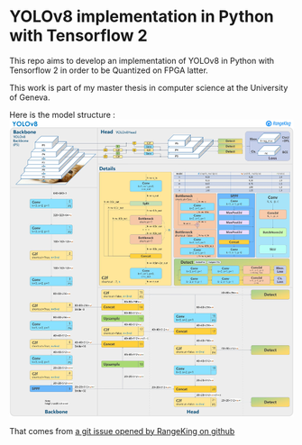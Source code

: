 # YOLOv8 implementation in Python with Tensorflow 2

This repo aims to develop an implementation of YOLOv8 in Python with Tensorflow 2 in order to be Quantized on FPGA latter.

This work is part of my master thesis in computer science at the University of Geneva.

Here is the model structure : ![](YOLOv8_model_structure.jpg)

That comes from [a git issue opened by RangeKing on github](https://github.com/ultralytics/ultralytics/issues/189)